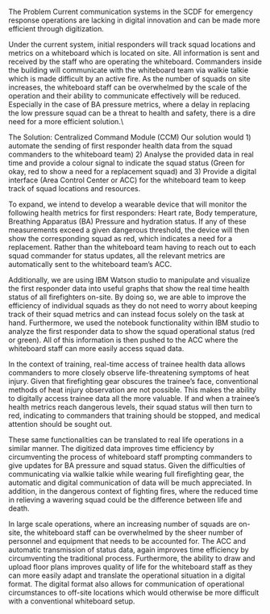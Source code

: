 The Problem
Current communication systems in the SCDF for emergency response operations are lacking in digital innovation and can be made more efficient through digitization. 

Under the current system, initial responders will track squad locations and metrics on a whiteboard which is located on site. All information is sent and received by the staff who are operating the whiteboard. Commanders inside the building will communicate with the whiteboard team via walkie talkie which is made difficult by an active fire. As the number of squads on site increases, the whiteboard staff can be overwhelmed by the scale of the operation and their ability to communicate effectively will be reduced. Especially in the case of BA pressure metrics, where a delay in replacing the low pressure squad can be a threat to health and safety, there is a dire need for a more efficient solution.\

The Solution: Centralized Command Module (CCM) 
Our solution would 1) automate the sending of first responder health data from the squad commanders to the whiteboard team) 2) Analyse the provided data in real time and provide a colour signal to indicate the squad status (Green for okay, red to show a need for a replacement squad) and 3) Provide a digital interface (Area Control Center or ACC) for the whiteboard team to keep track of squad locations and resources. 

To expand, we intend to develop a wearable device that will monitor the following health metrics for first responders: Heart rate, Body temperature, Breathing Apparatus (BA) Pressure and hydration status. If any of these measurements exceed a given dangerous threshold, the device will then show the corresponding squad as red, which indicates a need for a replacement. Rather than the whiteboard team having to reach out to each squad commander for status updates, all the relevant metrics are automatically sent to the whiteboard team’s ACC.

Additionally, we are using IBM Watson studio to manipulate and visualize the first responder data into useful graphs that show the real time health status of all firefighters on-site. By doing so, we are able to improve the efficiency of individual squads as they do not need to worry about keeping track of their squad metrics and can instead focus solely on the task at hand. Furthermore, we used the notebook functionality within IBM studio to analyze the first responder data to show the squad operational status (red or green). All of this information is then pushed to the ACC where the whiteboard staff can more easily access squad data. 

In the context of training, real-time access of trainee health data allows commanders to more closely observe life-threatening symptoms of heat injury. Given that firefighting gear obscures the trainee’s face, conventional methods of heat injury observation are not possible. This makes the ability to digitally access trainee data all the more valuable. If and when a trainee’s health metrics reach dangerous levels, their squad status will then turn to red, indicating to commanders that training should be stopped, and medical attention should be sought out. 

These same functionalities can be translated to real life operations in a similar manner. The digitized data improves time efficiency by circumventing the process of whiteboard staff prompting commanders to give updates for BA pressure and squad status. Given the difficulties of communicating via walkie talkie while wearing full firefighting gear, the automatic and digital communication of data will be much appreciated. In addition, in the dangerous context of fighting fires, where the reduced time in relieving a wavering squad could be the difference between life and death.

In large scale operations, where an increasing number of squads are on-site, the whiteboard staff can be overwhelmed by the sheer number of personnel and equipment that needs to be accounted for. The ACC and automatic transmission of status data, again improves time efficiency by circumventing the traditional process. Furthermore, the ability to draw and upload floor plans improves quality of life for the whiteboard staff as they can more easily adapt and translate the operational situation in a digital format. The digital format also allows for communication of operational circumstances to off-site locations which would otherwise be more difficult with a conventional whiteboard setup. 
